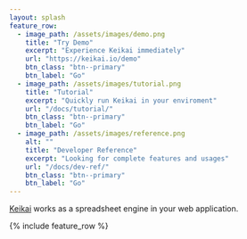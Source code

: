 ```yaml
---
layout: splash
feature_row:
  - image_path: /assets/images/demo.png
    title: "Try Demo"
    excerpt: "Experience Keikai immediately"
    url: "https://keikai.io/demo"
    btn_class: "btn--primary"
    btn_label: "Go"
  - image_path: /assets/images/tutorial.png
    title: "Tutorial"
    excerpt: "Quickly run Keikai in your enviroment"
    url: "/docs/tutorial/"
    btn_class: "btn--primary"
    btn_label: "Go"
  - image_path: /assets/images/reference.png
    alt: ""
    title: "Developer Reference"
    excerpt: "Looking for complete features and usages"
    url: "/docs/dev-ref/"
    btn_class: "btn--primary"
    btn_label: "Go"
---
```


[Keikai](https://keikai.io/) works as a spreadsheet engine in your web application.

{% include feature_row %}
